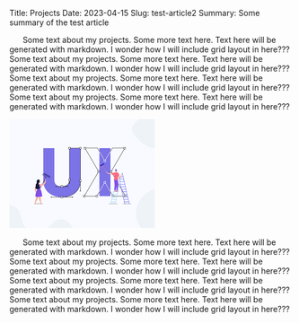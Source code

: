 Title: Projects
Date: 2023-04-15
Slug: test-article2
Summary: Some summary of the test article


&nbsp;&nbsp;&nbsp;&nbsp;&nbsp;&nbsp;Some text about my projects.
Some more text here. Text here will be generated with markdown.
I wonder how I will include grid layout in here???
Some text about my projects.
Some more text here. Text here will be generated with markdown.
I wonder how I will include grid layout in here???
Some text about my projects.
Some more text here. Text here will be generated with markdown.
I wonder how I will include grid layout in here???
Some text about my projects.
Some more text here. Text here will be generated with markdown.
I wonder how I will include grid layout in here???


![back button](/images/UI_UX.png "Text to show on mouseover")

&nbsp;&nbsp;&nbsp;&nbsp;&nbsp;&nbsp;Some text about my projects.
Some more text here. Text here will be generated with markdown.
I wonder how I will include grid layout in here???
Some text about my projects.
Some more text here. Text here will be generated with markdown.
I wonder how I will include grid layout in here???
Some text about my projects.
Some more text here. Text here will be generated with markdown.
I wonder how I will include grid layout in here???
Some text about my projects.
Some more text here. Text here will be generated with markdown.
I wonder how I will include grid layout in here???